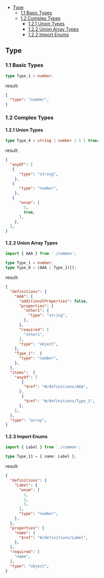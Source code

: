 - [Type](type.md#type)
  - [1.1 Basic Types](type.md#11-basic-types)
  - [1.2 Complex Types](type.md#12-complex-types)
    - [1.2.1 Union Types](type.md#121-union-types)
    - [1.2.2 Union Array Types](type.md#122-union-array-types)
    - [1.2.2 Import Enums](type.md#122-import-enums)

## Type

### 1.1 Basic Types

```ts
type Type_1 = number;
```

result:

```json
{
  "type": "number",
}
```

### 1.2 Complex Types

#### 1.2.1 Union Types

```ts
type Type_4 = string | number | 5 | true;
```

result:

```json
{
  "anyOf": [
   {
      "type": "string",
    },
   {
      "type": "number",
    },
   {
      "enum": [
        5,
        true,
      ],
    },
  ],
}
```

#### 1.2.2 Union Array Types

```ts
import { AAA } from './common';

type Type_1 = number;
type Type_8 = (AAA | Type_1)[];
```

result:

```json
{
  "definitions": {
    "AAA": {
      "additionalProperties": false,
      "properties": {
        "other1": {
          "type": "string",
        },
      },
      "required": [
        "other1",
      ],
      "type": "object",
    },
    "Type_1":  {
      "type": "number",
    },
  },
  "items":  {
    "anyOf": [
       {
        "$ref": "#/definitions/AAA",
      },
       {
        "$ref": "#/definitions/Type_1",
      },
    ],
  },
  "type": "array",
}
```

#### 1.2.3 Import Enums

```ts
import { Label } from './common';

type Type_11 = { name: Label };
```

result:

```json
{
  "definitions": {
    "Label": {
      "enum": [
        1,
        2,
        3,
      ],
      "type": "number",
    },
  },
  "properties": {
    "name": {
      "$ref": "#/definitions/Label",
    },
  },
  "required": [
    "name",
  ],
  "type": "object",
}
```

